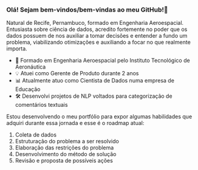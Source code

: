### Olá! Sejam bem-vindos/bem-vindas ao meu GitHub!👋

Natural de Recife, Pernambuco, formado em Engenharia Aeroespacial. Entusiasta sobre ciência de dados, acredito fortemente no poder que os
dados possuem de nos auxiliar a tomar decisões e entender a fundo um problema, viabilizando otimizações e auxiliando a focar no que
realmente importa.

- 🚀 Formado em Engenharia Aeroespacial pelo Instituto Tecnológico de Aeronáutica
- 💡 Atuei como Gerente de Produto durante 2 anos
- 📊 Atualmente atuo como Cientista de Dados numa empresa de Educação
- 🛠 Desenvolvi projetos de NLP voltados para categorização de comentários textuais

Estou desenvolvendo o meu portfólio para expor algumas habilidades que adquiri durante essa jornada e esse é o roadmap atual:

1. Coleta de dados
2. Estruturação do problema a ser resolvido
3. Elaboração das restrições do problema
4. Desenvolvimento do método de solução
5. Revisão e proposta de possíveis ações
